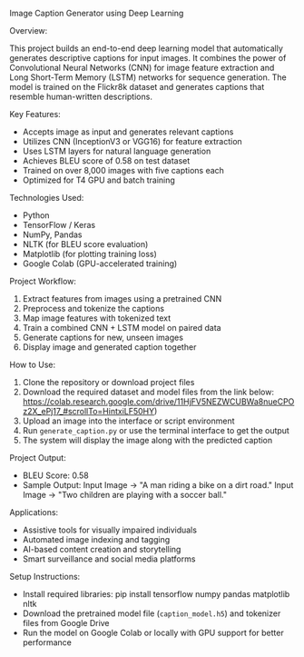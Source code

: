 
Image Caption Generator using Deep Learning

Overview:

This project builds an end-to-end deep learning model that automatically generates descriptive captions for input images. It combines the power of Convolutional Neural Networks (CNN) for image feature extraction and Long Short-Term Memory (LSTM) networks for sequence generation. The model is trained on the Flickr8k dataset and generates captions that resemble human-written descriptions.

Key Features:

* Accepts image as input and generates relevant captions
* Utilizes CNN (InceptionV3 or VGG16) for feature extraction
* Uses LSTM layers for natural language generation
* Achieves BLEU score of 0.58 on test dataset
* Trained on over 8,000 images with five captions each
* Optimized for T4 GPU and batch training

Technologies Used:

* Python
* TensorFlow / Keras
* NumPy, Pandas
* NLTK (for BLEU score evaluation)
* Matplotlib (for plotting training loss)
* Google Colab (GPU-accelerated training)

Project Workflow:

1. Extract features from images using a pretrained CNN
2. Preprocess and tokenize the captions
3. Map image features with tokenized text
4. Train a combined CNN + LSTM model on paired data
5. Generate captions for new, unseen images
6. Display image and generated caption together

How to Use:

1. Clone the repository or download project files
2. Download the required dataset and model files from the link below:
   https://colab.research.google.com/drive/11HjFV5NEZWCUBWa8nueCPOz2X_ePj17_#scrollTo=HintxiLF50HY)
3. Upload an image into the interface or script environment
4. Run `generate_caption.py` or use the terminal interface to get the output
5. The system will display the image along with the predicted caption

Project Output:

* BLEU Score: 0.58
* Sample Output:
  Input Image → "A man riding a bike on a dirt road."
  Input Image → "Two children are playing with a soccer ball."

Applications:

* Assistive tools for visually impaired individuals
* Automated image indexing and tagging
* AI-based content creation and storytelling
* Smart surveillance and social media platforms

Setup Instructions:

* Install required libraries:
  pip install tensorflow numpy pandas matplotlib nltk
* Download the pretrained model file (`caption_model.h5`) and tokenizer files from Google Drive
* Run the model on Google Colab or locally with GPU support for better performance
